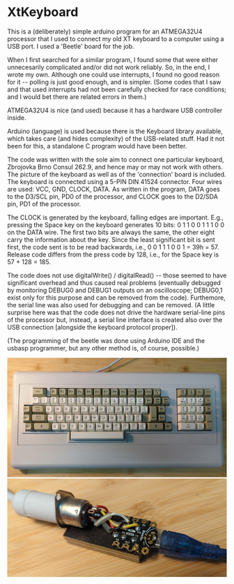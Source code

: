 # XtKeyboard

This is a (deliberately) simple arduino program for an
ATMEGA32U4 processor that I used to connect my old XT
keyboard to a computer using a USB port. I used a 'Beetle'
board for the job.

When I first searched for a similar program, I found some
that were either unnecesarily complicated and/or did not
work reliably. So, in the end, I wrote my own. Although one
could use interrupts, I found no good reason for it --
polling is just good enough, and is simpler.  (Some codes
that I saw and that used interrupts had not been carefully
checked for race conditions; and I would bet there are
related errors in them.)

ATMEGA32U4 is nice (and used) because it has a hardware USB
controller inside.

Arduino (language) is used because there is the Keyboard
library available, which takes care (and hides complexity)
of the USB-related stuff. Had it not been for this, a
standalone C program would have been better.

The code was written with the sole aim to connect one
particular keyboard, Zbrojovka Brno Consul 262.9, and hence
may or may not work with others. The picture of the keyboard
as well as of the 'connection' board is included. The
keyboard is connected using a 5-PIN DIN 41524 connector.
Four wires are used: VCC, GND, CLOCK, DATA. As written in
the program, DATA goes to the D3/SCL pin, PD0 of the
processor, and CLOCK goes to the D2/SDA pin, PD1 of the
processor.

The CLOCK is generated by the keyboard, falling edges are
important.  E.g., pressing the Space key on the keyboard
generates 10 bits: 0 1 1 0 0 1 1 1 0 0 on the DATA wire. The
first two bits are always the same, the other eight carry
the information about the key. Since the least significant
bit is sent first, the code sent is to be read backwards,
i.e., 0 0 1 1 1 0 0 1 = 39h = 57. Release code differs from
the press code by 128, i.e., for the Space key is 57 + 128 =
185.

The code does not use digitalWrite() / digitalRead() --
those seemed to have significant overhead and thus caused
real problems (eventually debugged by monitoring DEBUG0 and
DEBUG1 outputs on an oscilloscope; DEBUG0,1 exist only for
this purpose and can be removed from the code).  Furthemore,
the serial line was also used for debugging and can be
removed. (A little surprise here was that the code does not
drive the hardware serial-line pins of the processor but,
instead, a serial line interface is created also over the
USB connection [alongside the keyboard protocol proper]).

(The programming of the beetle was done using Arduino IDE
and the usbasp programmer, but any other method is, of
course, possible.)

![keyboard](consul262.9.jpg)
![beetle](beetle.jpg)

